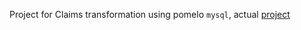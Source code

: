Project for Claims transformation using pomelo `mysql`, actual [project](https://github.com/dotnet/aspnetcore/tree/main/src/Security/samples/ClaimsTransformation)
